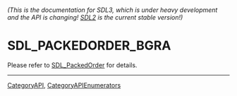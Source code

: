 ###### (This is the documentation for SDL3, which is under heavy development and the API is changing! [SDL2](https://wiki.libsdl.org/SDL2/) is the current stable version!)
# SDL_PACKEDORDER_BGRA

Please refer to [SDL_PackedOrder](SDL_PackedOrder) for details.

----
[CategoryAPI](CategoryAPI), [CategoryAPIEnumerators](CategoryAPIEnumerators)

